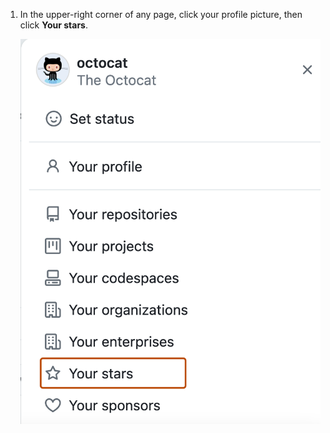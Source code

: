 1. In the upper-right corner of any page, click your profile picture, then click **Your stars**.

   ![Screenshot of the profile menu for octocat. The "Your stars" option is highlighted with an orange outline.](/assets/images/help/stars/navigate-to-stars-page.png)
